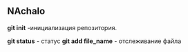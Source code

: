 ## NAchalo
**git init** -инициализация репозитория.

**git status** - статус
**git add file_name** - отслеживание файла
   